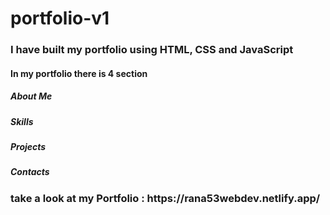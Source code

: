 # portfolio-v1

<h3>I have built my portfolio using HTML, CSS and JavaScript</h3>
<h4>In my portfolio there is 4 section</h4>
<h5>About Me</h5>
<h5>Skills</h5>
<h5>Projects</h5>
<h5>Contacts</h5>

<h3>take a look at my Portfolio : https://rana53webdev.netlify.app/</h3>

